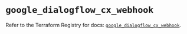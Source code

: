 # `google_dialogflow_cx_webhook`

Refer to the Terraform Registry for docs: [`google_dialogflow_cx_webhook`](https://registry.terraform.io/providers/hashicorp/google/6.34.1/docs/resources/dialogflow_cx_webhook).
